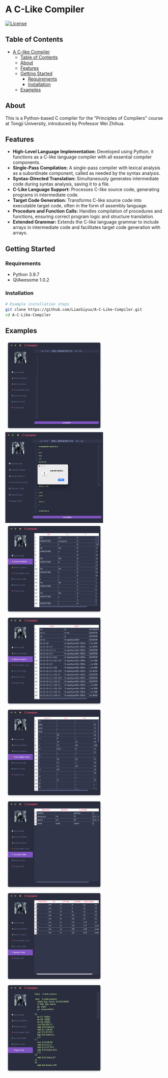 # A C-Like Compiler


[![License](https://img.shields.io/badge/license-MIT-blue.svg)](LICENSE)

## Table of Contents

- [A C-like Compiler](#a-c-like-compiler)
  - [Table of Contents](#table-of-contents)
  - [About](#about)
  - [Features](#features)
  - [Getting Started](#getting-started)
    - [Requirements](#requirements)
    - [Installation](#installation)
  - [Examples](#examples)

## About

This is a Python-based C compiler for the "Principles of Compilers" course at Tongji University, introduced by Professor Wei Zhihua.

## Features

- **High-Level Language Implementation:** Developed using Python, it functions as a C-like language compiler with all essential compiler components.
- **Single-Pass Compilation:** A single-pass compiler with lexical analysis as a subordinate component, called as needed by the syntax analysis.
- **Syntax-Directed Translation:** Simultaneously generates intermediate code during syntax analysis, saving it to a file.
- **C-Like Language Support:** Processes C-like source code, generating programs in intermediate code.
- **Target Code Generation:** Transforms C-like source code into executable target code, often in the form of assembly language.
- **Procedure and Function Calls:** Handles compilation of procedures and functions, ensuring correct program logic and structure translation.
- **Extended Grammar:** Extends the C-like language grammar to include arrays in intermediate code and facilitates target code generation with arrays.

## Getting Started

### Requirements

- Python 3.9.7
- QtAwesome 1.0.2

### Installation

```bash
# Example installation steps
git clone https://github.com/LiaoSiyuu/A-C-Like-Compiler.git
cd A-C-Like-Compiler
```

## Examples
<img src="./img/0_开屏.png" alt="0_开屏" style="zoom:30%;" />

<img src="./img/t-编译运行.png" alt="t-编译运行" style="zoom:30%;" />

<img src="./img/t-查看词法.png" alt="t-查看词法" style="zoom:30%;" />

<img src="./img/t-查看语法.png" alt="t-查看语法" style="zoom:30%;" />

<img src="./img/t-查看中间代码.png" alt="t-查看中间代码" style="zoom:30%;" />

<img src="./img/t-查看函数表.png" alt="t-查看函数表" style="zoom:30%;" />

<img src="./img/t-查看符号表.png" alt="t-查看符号表" style="zoom:30%;" />

<img src="./img/t-查看目标代码.png" alt="t-查看目标代码" style="zoom:30%;" />
